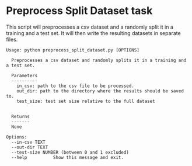 # Preprocess Split Dataset task

This script will preprocesses a csv dataset and a randomly split it in a training and a test set.
It will then write the resulting datasets in separate files.

```
Usage: python preprocess_split_dataset.py [OPTIONS]

  Preprocesses a csv dataset and randomly splits it in a training and a test set.

  Parameters
  ----------
    in_csv: path to the csv file to be processed.
    out_dir: path to the directory where the results should be saved to.
    test_size: test set size relative to the full dataset


  Returns
  ------- 
  None

Options:
  --in-csv TEXT
  --out-dir TEXT
  --test-size NUMBER (between 0 and 1 excluded)
  --help          Show this message and exit.
```
